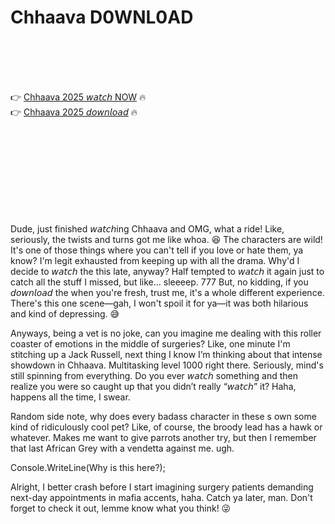 # Chhaava D0WNL0AD

<br><br><br><br>


👉 <a href="https://Travis-trafirimchris1973.github.io/nuyhroopyh/">Chhaava 2025 𝘸𝘢𝘵𝘤𝘩 NOW</a> 🔥
<br>
👉 <a href="https://Travis-trafirimchris1973.github.io/nuyhroopyh/">Chhaava 2025 𝘥𝘰𝘸𝘯𝘭𝘰𝘢𝘥</a> 🔥


<br><br><br><br><br><br><br><br>


Dude, just finished 𝘸𝘢𝘵𝘤𝘩ing Chhaava and OMG, what a ride! Like, seriously, the twists and turns got me like whoa. 😆 The characters are wild! It's one of those things where you can't tell if you love or hate them, ya know? I'm legit exhausted from keeping up with all the drama. Why'd I decide to 𝘸𝘢𝘵𝘤𝘩 the   this late, anyway? Half tempted to 𝘸𝘢𝘵𝘤𝘩 it again just to catch all the stuff I missed, but like... sleeeep. 777 But, no kidding, if you 𝘥𝘰𝘸𝘯𝘭𝘰𝘢𝘥 the   when you're fresh, trust me, it's a whole different experience. There's this one scene—gah, I won't spoil it for ya—it was both hilarious and kind of depressing. 😅

Anyways, being a vet is no joke, can you imagine me dealing with this roller coaster of emotions in the middle of surgeries? Like, one minute I'm stitching up a Jack Russell, next thing I know I’m thinking about that intense showdown in Chhaava. Multitasking level 1000 right there. Seriously, mind's still spinning from everything. Do you ever 𝘸𝘢𝘵𝘤𝘩 something and then realize you were so caught up that you didn’t really “𝘸𝘢𝘵𝘤𝘩” it? Haha, happens all the time, I swear. 

Random side note, why does every badass character in these  s own some kind of ridiculously cool pet? Like, of course, the broody lead has a hawk or whatever. Makes me want to give parrots another try, but then I remember that last African Grey with a vendetta against me. ugh. 

Console.WriteLine(Why is this here?); 

Alright, I better crash before I start imagining surgery patients demanding next-day appointments in mafia accents, haha. Catch ya later, man. Don't forget to check it out, lemme know what you think! 😜


